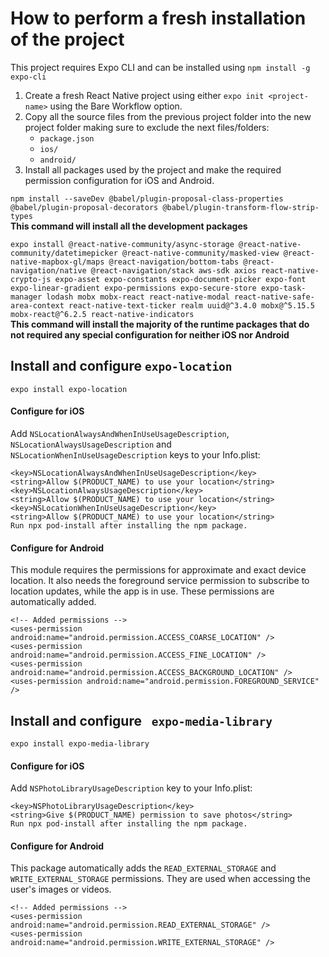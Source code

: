 # How to perform a fresh installation of the project

This project requires Expo CLI and can be installed using `npm install -g expo-cli`

1. Create a fresh React Native project using either `expo init <project-name>` using the Bare Workflow option.
2. Copy all the source files from the previous project folder into the new project folder making sure to exclude the next files/folders:
   * `package.json`
   * `ios/`
   * `android/`
3. Install all packages used by the project and make the required permission configuration for iOS and Android.

`npm install --saveDev @babel/plugin-proposal-class-properties @babel/plugin-proposal-decorators @babel/plugin-transform-flow-strip-types`  
**This command will install all the development packages**

`expo install @react-native-community/async-storage @react-native-community/datetimepicker @react-native-community/masked-view @react-native-mapbox-gl/maps @react-navigation/bottom-tabs @react-navigation/native @react-navigation/stack aws-sdk axios react-native-crypto-js expo-asset expo-constants expo-document-picker expo-font expo-linear-gradient expo-permissions expo-secure-store expo-task-manager lodash mobx mobx-react react-native-modal react-native-safe-area-context react-native-text-ticker realm uuid@^3.4.0 mobx@^5.15.5 mobx-react@^6.2.5 react-native-indicators`  
**This command will install the majority of the runtime packages that do not required any special configuration for neither iOS nor Android**

## Install and configure `expo-location`
`expo install expo-location`

#### Configure for iOS
Add `NSLocationAlwaysAndWhenInUseUsageDescription`, `NSLocationAlwaysUsageDescription` and `NSLocationWhenInUseUsageDescription` keys to your Info.plist:

```
<key>NSLocationAlwaysAndWhenInUseUsageDescription</key>
<string>Allow $(PRODUCT_NAME) to use your location</string>
<key>NSLocationAlwaysUsageDescription</key>
<string>Allow $(PRODUCT_NAME) to use your location</string>
<key>NSLocationWhenInUseUsageDescription</key>
<string>Allow $(PRODUCT_NAME) to use your location</string>
Run npx pod-install after installing the npm package.
```

#### Configure for Android
This module requires the permissions for approximate and exact device location. It also needs the foreground service permission to subscribe to location updates, while the app is in use. These permissions are automatically added.

```
<!-- Added permissions -->
<uses-permission android:name="android.permission.ACCESS_COARSE_LOCATION" />
<uses-permission android:name="android.permission.ACCESS_FINE_LOCATION" />
<uses-permission android:name="android.permission.ACCESS_BACKGROUND_LOCATION" />
<uses-permission android:name="android.permission.FOREGROUND_SERVICE" />
```

## Install and configure ` expo-media-library`
`expo install expo-media-library`

#### Configure for iOS
Add `NSPhotoLibraryUsageDescription` key to your Info.plist:

```
<key>NSPhotoLibraryUsageDescription</key>
<string>Give $(PRODUCT_NAME) permission to save photos</string>
Run npx pod-install after installing the npm package.
```

#### Configure for Android
This package automatically adds the `READ_EXTERNAL_STORAGE` and `WRITE_EXTERNAL_STORAGE` permissions. They are used when accessing the user's images or videos.

```
<!-- Added permissions -->
<uses-permission android:name="android.permission.READ_EXTERNAL_STORAGE" />
<uses-permission android:name="android.permission.WRITE_EXTERNAL_STORAGE" />
```
